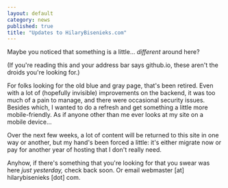 ```yaml
---
layout: default
category: news
published: true
title: "Updates to HilaryBisenieks.com"
---
```


Maybe you noticed that something is a little... *different* around
here?

(If you're reading this and your address bar says github.io, these
aren't the droids you're looking for.)

For folks looking for the old blue and gray page, that's been
retired. Even with a lot of (hopefully invisible) improvements
on the backend, it was too much of a pain to manage, and there
were occasional security issues. Besides which, I wanted to do a
refresh and get something a little more mobile-friendly. As if
anyone other than me ever looks at my site on a mobile device...

Over the next few weeks, a lot of content will be returned to this
site in one way or another, but my hand's been forced a little:
it's either migrate now or pay for another year of hosting that I
don't really need.

Anyhow, if there's something that you're looking for that you swear
was here *just yesterday,* check back soon. Or email webmaster [at]
hilarybisenieks [dot] com.
